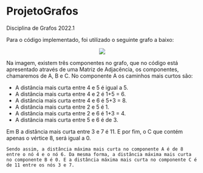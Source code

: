 # ProjetoGrafos
 Disciplina de Grafos 2022.1

Para o código implementado, foi utilizado o seguinte grafo a baixo:

<p align="center">
  <img src="https://github.com/anaestevam/ProjetoGrafos/img/GRAFO.png">
</p>

Na imagem, existem três componentes no grafo, que no código está apresentado através de uma Matriz de Adjacência, os componentes, chamaremos de A, B e C. 
No componente A os caminhos mais curtos são:
- A distância mais curta entre 4 e 5 é igual a 5.
- A distância mais curta entre 4 e 2 é 1+5 = 6.
- A distância mais curta entre 4 e 6 é 5+3 = 8.
- A distância mais curta entre 2 e 5 é 1.
- A distância mais curta entre 2 e 6 é 1+3 = 4.
- A distância mais curta entre 5 e 6 é de 3.

Em B a distância mais curta entre 3 e 7 é 11. E por fim, o C que contém apenas o vértice 8, será igual a 0.
	
` Sendo assim, a distância máxima mais curta no componente A é de 8 entre o nó 4 e o nó 6. Da mesma forma, a distância máxima mais curta no componente B é 0. E a distância máxima mais curta no componente C é de 11 entre os nós 3 e 7. `

